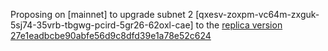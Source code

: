 Proposing on [mainnet] to upgrade subnet 2 [qxesv-zoxpm-vc64m-zxguk-5sj74-35vrb-tbgwg-pcird-5gr26-62oxl-cae] to the [replica version 27e1eadbcbe90abfe56d9c8dfd39e1a78e52c624](https://github.com/dfinity/ic/commit/89446f5a04f053040b4863eab5458446d925ed0e)
